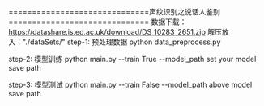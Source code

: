 ==============================声纹识别之说话人鉴别==============================
数据下载：https://datashare.is.ed.ac.uk/download/DS_10283_2651.zip
解压放入："./dataSets/"
step-1: 预处理数据
python data_preprocess.py

step-2: 模型训练
python main.py --train True --model_path set your model save path

step-3: 模型测试
python main.py --train False --model_path above model save path 




